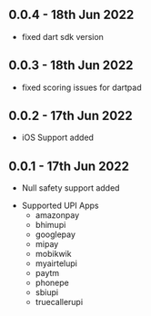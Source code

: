 ## 0.0.4 - 18th Jun 2022

* fixed dart sdk version

## 0.0.3 - 18th Jun 2022

* fixed scoring issues for dartpad
    
## 0.0.2 - 17th Jun 2022

* iOS Support added
    
## 0.0.1 - 17th Jun 2022

* Null safety support added
- Supported UPI Apps
    - amazonpay
    - bhimupi
    - googlepay
    - mipay
    - mobikwik
    - myairtelupi
    - paytm
    - phonepe
    - sbiupi
    - truecallerupi 
